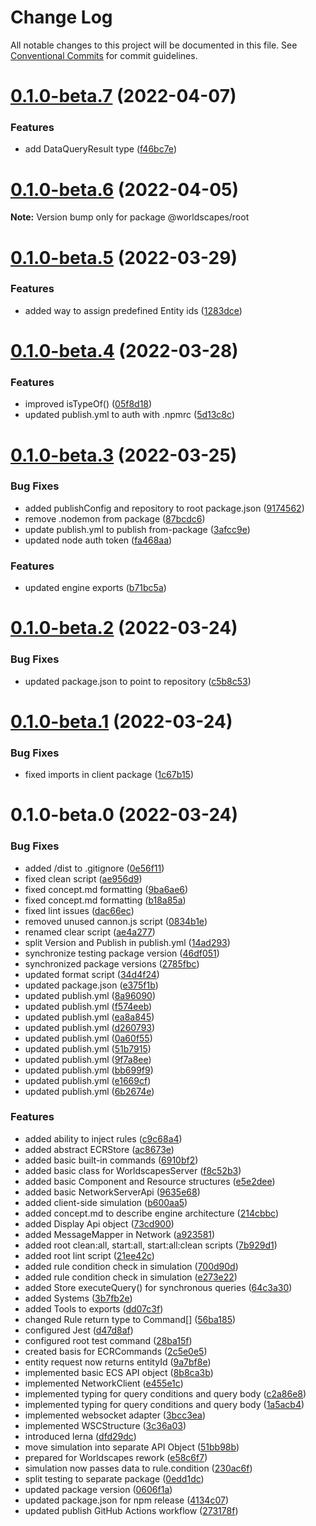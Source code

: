 # Change Log

All notable changes to this project will be documented in this file.
See [Conventional Commits](https://conventionalcommits.org) for commit guidelines.

# [0.1.0-beta.7](https://github.com/worldscapes/engine/compare/v0.1.0-beta.6...v0.1.0-beta.7) (2022-04-07)


### Features

* add DataQueryResult type ([f46bc7e](https://github.com/worldscapes/engine/commit/f46bc7e80174029b3442810d8936631b1ac3aa47))





# [0.1.0-beta.6](https://github.com/worldscapes/engine/compare/v0.1.0-beta.5...v0.1.0-beta.6) (2022-04-05)

**Note:** Version bump only for package @worldscapes/root





# [0.1.0-beta.5](https://github.com/worldscapes/engine/compare/v0.1.0-beta.4...v0.1.0-beta.5) (2022-03-29)


### Features

* added way to assign predefined Entity ids ([1283dce](https://github.com/worldscapes/engine/commit/1283dceaebca44796206f25c70cd278abe3c2276))





# [0.1.0-beta.4](https://github.com/worldscapes/engine/compare/v0.1.0-beta.3...v0.1.0-beta.4) (2022-03-28)


### Features

* improved isTypeOf() ([05f8d18](https://github.com/worldscapes/engine/commit/05f8d182891bbd576913dee093b50d0a15408953))
* updated publish.yml to auth with .npmrc ([5d13c8c](https://github.com/worldscapes/engine/commit/5d13c8c6da266240459a15fb1bee748ac301c933))





# [0.1.0-beta.3](https://github.com/worldscapes/engine/compare/v0.1.0-beta.2...v0.1.0-beta.3) (2022-03-25)


### Bug Fixes

* added publishConfig and repository to root package.json ([9174562](https://github.com/worldscapes/engine/commit/91745629ca83bd24043bff4009e2403da0c1bdd8))
* remove .nodemon from package ([87bcdc6](https://github.com/worldscapes/engine/commit/87bcdc6a0393f679329eb0688ef2f97c97d138b7))
* update publish.yml to publish from-package ([3afcc9e](https://github.com/worldscapes/engine/commit/3afcc9efa84668d4868b161c8d6aee21f9399581))
* updated node auth token ([fa468aa](https://github.com/worldscapes/engine/commit/fa468aa97f80eeb560b548ac25a4d8a533ac2746))


### Features

* updated engine exports ([b71bc5a](https://github.com/worldscapes/engine/commit/b71bc5a96f65f9117d8f521c7ef32fe8f8449787))





# [0.1.0-beta.2](https://github.com/worldscapes/engine/compare/v0.1.0-beta.1...v0.1.0-beta.2) (2022-03-24)


### Bug Fixes

* updated package.json to point to repository ([c5b8c53](https://github.com/worldscapes/engine/commit/c5b8c53bdb940e2a359140bc4ccbbc3f38dfb7c6))





# [0.1.0-beta.1](https://github.com/worldscapes/engine/compare/v0.1.0-beta.0...v0.1.0-beta.1) (2022-03-24)


### Bug Fixes

* fixed imports in client package ([1c67b15](https://github.com/worldscapes/engine/commit/1c67b152c6c33adf964e4f353651fe081acc19ba))





# 0.1.0-beta.0 (2022-03-24)


### Bug Fixes

* added /dist to .gitignore ([0e56f11](https://github.com/worldscapes/engine/commit/0e56f1146ae2fdf13b79c09dba7f57ce466dcaed))
* fixed clean script ([ae956d9](https://github.com/worldscapes/engine/commit/ae956d998041ca953cbbbc3373b2d0604196c2b4))
* fixed concept.md formatting ([9ba6ae6](https://github.com/worldscapes/engine/commit/9ba6ae6b2058dca15db3838ccc48f7ef27e7e418))
* fixed concept.md formatting ([b18a85a](https://github.com/worldscapes/engine/commit/b18a85a63c8b9e6ecc2270532d3e1a749091eb47))
* fixed lint issues ([dac66ec](https://github.com/worldscapes/engine/commit/dac66ec21b2038bf5df64b446b87e7f23ae595c1))
* removed unused cannon.js script ([0834b1e](https://github.com/worldscapes/engine/commit/0834b1e776461407a4f9af8bf3b75769f6a1e22f))
* renamed clear script ([ae4a277](https://github.com/worldscapes/engine/commit/ae4a277272c716447a9f5d402611bdcae1435abf))
* split Version and Publish in publish.yml ([14ad293](https://github.com/worldscapes/engine/commit/14ad293cf78c30ed4ba5c20207a00c7f81158713))
* synchronize testing package version ([46df051](https://github.com/worldscapes/engine/commit/46df0516039a7ceb1bcbe1bd63fe4e98e6fd3946))
* synchronized package versions ([2785fbc](https://github.com/worldscapes/engine/commit/2785fbc524355b61ab211ffd75a9f908f1d47bbb))
* updated format script ([34d4f24](https://github.com/worldscapes/engine/commit/34d4f2400130b4fb693cf4c5e1e4bd126c03d335))
* updated package.json ([e375f1b](https://github.com/worldscapes/engine/commit/e375f1bb6240c5eb07cdd575ec148518b726d3fc))
* updated publish.yml ([8a96090](https://github.com/worldscapes/engine/commit/8a9609080e62452d869ba1c9a003d08b92a4008c))
* updated publish.yml ([f574eeb](https://github.com/worldscapes/engine/commit/f574eeba73b271e59a84edc9c0828655a4d491d2))
* updated publish.yml ([ea8a845](https://github.com/worldscapes/engine/commit/ea8a8457d4d4068eac44e687bac9be2f061f7caf))
* updated publish.yml ([d260793](https://github.com/worldscapes/engine/commit/d2607934b172bff30a931c68720294b2a1ff4777))
* updated publish.yml ([0a60f55](https://github.com/worldscapes/engine/commit/0a60f55d35a5acf11108eeddf367d495e76d9980))
* updated publish.yml ([51b7915](https://github.com/worldscapes/engine/commit/51b7915f72de50e250720fa4d97b51736bf1d3e4))
* updated publish.yml ([9f7a8ee](https://github.com/worldscapes/engine/commit/9f7a8eee1abf9ba809f0927f89565ba91caeb404))
* updated publish.yml ([bb699f9](https://github.com/worldscapes/engine/commit/bb699f9a2ec0f660e352c98d1a019f973b58c5b4))
* updated publish.yml ([e1669cf](https://github.com/worldscapes/engine/commit/e1669cf2fe91e931544cf434017e5d39444d9915))
* updated publish.yml ([6b2674e](https://github.com/worldscapes/engine/commit/6b2674eb8abdabf4010a1bb7c68ec80cf65ddced))


### Features

* added ability to inject rules ([c9c68a4](https://github.com/worldscapes/engine/commit/c9c68a4cc5b237596ad977cc4c18a42ad30d3052))
* added abstract ECRStore ([ac8673e](https://github.com/worldscapes/engine/commit/ac8673ec9717b88cbeacd028756237360437a387))
* added basic built-in commands ([6910bf2](https://github.com/worldscapes/engine/commit/6910bf286992fbad661a85d293a6436ea8126d25))
* added basic class for WorldscapesServer ([f8c52b3](https://github.com/worldscapes/engine/commit/f8c52b37a530998daaa15e8d9b74cd71ab6510d0))
* added basic Component and Resource structures ([e5e2dee](https://github.com/worldscapes/engine/commit/e5e2dee8d9738550724515742f410bfd35814832))
* added basic NetworkServerApi ([9635e68](https://github.com/worldscapes/engine/commit/9635e6895bdcc831207e1514097b7b3c156679bc))
* added client-side simulation ([b600aa5](https://github.com/worldscapes/engine/commit/b600aa5e8d265f2f923475a2ae5f97cdba7cb681))
* added concept.md to describe engine architecture ([214cbbc](https://github.com/worldscapes/engine/commit/214cbbcf24886598640a2c8ed5ca1021443e504a))
* added Display Api object ([73cd900](https://github.com/worldscapes/engine/commit/73cd900c619f3917122103378f4aa1bf98951ab1))
* added MessageMapper in Network ([a923581](https://github.com/worldscapes/engine/commit/a923581154b65a33831e003d1e96cf574ea52981))
* added root clean:all, start:all, start:all:clean scripts ([7b929d1](https://github.com/worldscapes/engine/commit/7b929d1508ddacae204f796b9d190d732be5727b))
* added root lint script ([21ee42c](https://github.com/worldscapes/engine/commit/21ee42c5e8d234678334237f1a6842abde0e28b3))
* added rule condition check in simulation ([700d90d](https://github.com/worldscapes/engine/commit/700d90d282e0babd67a601f6754a7bcb339d04ed))
* added rule condition check in simulation ([e273e22](https://github.com/worldscapes/engine/commit/e273e220889fac7cb3ff2b11f1fbefe93d819a65))
* added Store executeQuery() for synchronous queries ([64c3a30](https://github.com/worldscapes/engine/commit/64c3a30caa689c1a18e9ecbd85dbfea535ad33cd))
* added Systems ([3b7fb2e](https://github.com/worldscapes/engine/commit/3b7fb2e9629b85e9467ffd6254262c2ac150fcfd))
* added Tools to exports ([dd07c3f](https://github.com/worldscapes/engine/commit/dd07c3f3e41bc7d204e43441a725c76acc23a475))
* changed Rule return type to Command[] ([56ba185](https://github.com/worldscapes/engine/commit/56ba185b8af6006743323debe73533f345277a1e))
* configured Jest ([d47d8af](https://github.com/worldscapes/engine/commit/d47d8af3ed1e9ef64e42aa095d3d647213449b14))
* configured root test command ([28ba15f](https://github.com/worldscapes/engine/commit/28ba15fa6015be62f07a8f2d67d81f62e6bb372f))
* created basis for ECRCommands ([2c5e0e5](https://github.com/worldscapes/engine/commit/2c5e0e58c3df94a8b836b3a9e2156c0ec1b967f6))
* entity request now returns entityId ([9a7bf8e](https://github.com/worldscapes/engine/commit/9a7bf8e450d409697000595125980b1e3a70ab36))
* implemented basic ECS API object ([8b8ca3b](https://github.com/worldscapes/engine/commit/8b8ca3b31a6ac709d5ad98528ed4ee2bee9327d0))
* implemented NetworkClient ([e455e1c](https://github.com/worldscapes/engine/commit/e455e1c3f6df020c88b2e7ccdd2672bac8837603))
* implemented typing for query conditions and query body ([c2a86e8](https://github.com/worldscapes/engine/commit/c2a86e8b48e503f30bc60154d07076febc6ef9bf))
* implemented typing for query conditions and query body ([1a5acb4](https://github.com/worldscapes/engine/commit/1a5acb4fd1efc4df4e0fa35520b2833b871359a1))
* implemented websocket adapter ([3bcc3ea](https://github.com/worldscapes/engine/commit/3bcc3ea58eeb38ef50a50ba421fdeeb8f6ee62c4))
* implemented WSCStructure ([3c36a03](https://github.com/worldscapes/engine/commit/3c36a037c2b3588d38c700027b4d314ecf64b224))
* introduced lerna ([dfd29dc](https://github.com/worldscapes/engine/commit/dfd29dcbe992e6c5cf77e71f98c744460d54eafa))
* move simulation into separate API Object ([51bb98b](https://github.com/worldscapes/engine/commit/51bb98b31d7dd7fba7d9a54867bc3e9dd3a777c1))
* prepared for Worldscapes rework ([e58c6f7](https://github.com/worldscapes/engine/commit/e58c6f7f949cd450a5f36d287dde50be11a110f1))
* simulation now passes data to rule.condition ([230ac6f](https://github.com/worldscapes/engine/commit/230ac6f77d4262b361d506c4cc61002b162c36e5))
* split testing to separate package ([0edd1dc](https://github.com/worldscapes/engine/commit/0edd1dc0af8b39e83d1bcca6ababa0359be173ba))
* updated package version ([0606f1a](https://github.com/worldscapes/engine/commit/0606f1a04635e1e9c806228ecbaf5986c7d8f213))
* updated package.json for npm release ([4134c07](https://github.com/worldscapes/engine/commit/4134c07b5d26b184d77d6dc0e66e810ce9d56675))
* updated publish GitHub Actions workflow ([273178f](https://github.com/worldscapes/engine/commit/273178fb04c3c67e10484e9cb35a8d50fdaea173))
